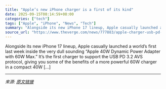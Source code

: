 ```yaml
---
title: "Apple’s new iPhone charger is a first of its kind"
date: 2025-09-15T08:14:59+08:00
categories: ["tech"]
tags: ["Apple", "iPhone", "News", "Tech"]
summary: "Alongside its new iPhone 17 lineup, Apple casually launched a world’s first last week inside the very dull sounding “Apple 40W Dynamic Power Adapter with 60W Max.” It’s the first charger to support th"
source_url: "https://www.theverge.com/news/777883/apple-charger-usb-pd-3-2-avs-dynamic"
---
```


Alongside its new iPhone 17 lineup, Apple casually launched a world’s first last week inside the very dull sounding “Apple 40W Dynamic Power Adapter with 60W Max.” It’s the first charger to support the USB PD 3.2 AVS protocol, giving you some of the benefits of a more powerful 60W charger in a compact 40W [&#8230;]

---

*来源: [原文链接](https://www.theverge.com/news/777883/apple-charger-usb-pd-3-2-avs-dynamic)*
